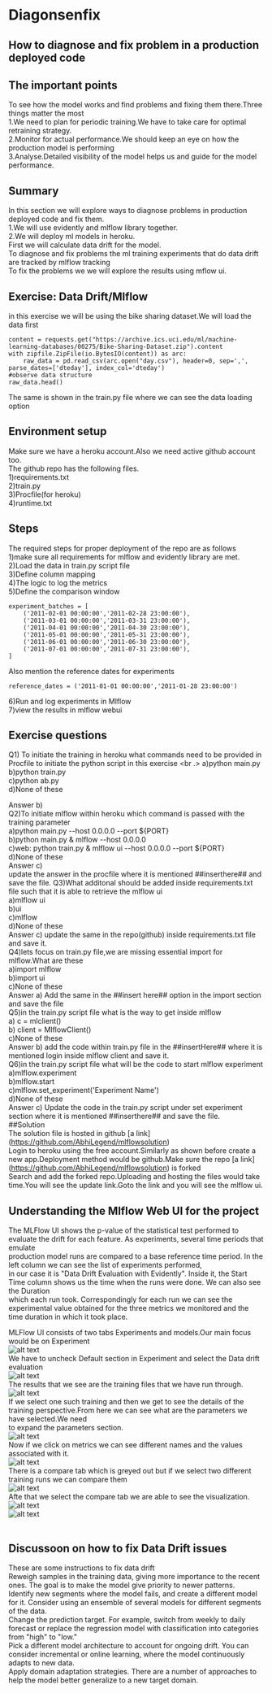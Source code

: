 # Diagonsenfix
## How to diagnose and fix problem in a production deployed code <br />
## The important points <br />
To see how the model works and find problems and fixing them there.Three things matter the most <br />
1.We need to plan for periodic training.We have to take care for optimal retraining strategy. <br />
2.Monitor for actual performance.We should keep an eye on how the production model is performing <br />
3.Analyse.Detailed visibility of the model helps us and guide for the model performance. <br />
## Summary <br />
In this section we will explore ways to diagnose problems in production deployed code and fix them. <br />
1.We will use evidently and mlflow library together. <br />
2.We will deploy ml models in heroku. <br />
First we will calculate data drift for the model. <br />
To diagnose and fix problems the ml training experiments that do data drift are tracked by mlflow tracking <br />
To fix the problems we we will explore the results using mflow ui. <br />
## Exercise: Data Drift/Mlflow <br />
in this exercise we will be using the bike sharing dataset.We will load the data first <br />
```
content = requests.get("https://archive.ics.uci.edu/ml/machine-learning-databases/00275/Bike-Sharing-Dataset.zip").content
with zipfile.ZipFile(io.BytesIO(content)) as arc:
    raw_data = pd.read_csv(arc.open("day.csv"), header=0, sep=',', parse_dates=['dteday'], index_col='dteday')
#observe data structure
raw_data.head()
```
The same is shown in the train.py file where we can see the data loading option <br />
## Environment setup <br />
Make sure we have a heroku account.Also we need active github account too. <br />
The github repo has the following files. <br />
1)requirements.txt <br />
2)train.py        <br />
3)Procfile(for heroku) <br />
4)runtime.txt <br />
## Steps <br />
The required steps for proper deployment of the repo are as follows <br />
1)make sure all requirements for mlflow and evidently library are met. <br />
2)Load the data in train.py script file <br />
3)Define column mapping  <br />
4)The logic to log the metrics <br />
5)Define the comparison window <br />
```
experiment_batches = [
    ('2011-02-01 00:00:00','2011-02-28 23:00:00'),
    ('2011-03-01 00:00:00','2011-03-31 23:00:00'),
    ('2011-04-01 00:00:00','2011-04-30 23:00:00'),
    ('2011-05-01 00:00:00','2011-05-31 23:00:00'),  
    ('2011-06-01 00:00:00','2011-06-30 23:00:00'), 
    ('2011-07-01 00:00:00','2011-07-31 23:00:00'), 
]

```
Also mention the reference dates for experiments <br />
```
reference_dates = ('2011-01-01 00:00:00','2011-01-28 23:00:00')
```
6)Run and log experiments in Mlflow <br />
7)view the results in mlflow webui <br />
## Exercise questions <br />
Q1) To initiate the training in heroku what commands need to be provided in Procfile to initiate the python script in this exercise <br .>
a)python main.py <br />
b)python train.py <br />
c)python ab.py <br />
d)None of these <br />

Answer b) <br />
Q2)To initiate mlflow within heroku which command is passed with the training parameter <br />
a)python main.py --host 0.0.0.0 --port ${PORT} <br />
b)python main.py & mlflow --host 0.0.0.0 <br />
c)web: python train.py & mlflow ui --host 0.0.0.0 --port ${PORT} <br />
d)None of these <br />
Answer c) <br /> update the answer in the procfile where it is mentioned ##inserthere## and save the file.
Q3)What additonal should be added inside requirements.txt file such that it is able to retrieve the mlflow ui <br />
a)mlflow ui <br />
b)ui <br />
c)mlflow <br />
d)None of these <br />
Answer c) update the same in the repo(github) inside requirements.txt file and save it. <br />
Q4)lets focus on train.py file,we are missing essential import for mlflow.What are these <br />
a)import mlflow <br />
b)import ui <br />
c)None of these <br />
Answer a) Add the same in the ##insert here## option in the import section and save the file <br />
Q5)in the train.py script file what is the way to get inside mlflow <br />
a) c = mlclient() <br />
b) client = MlflowClient() <br />
c)None of these <br />
Answer b) add the code within train.py file in the ##insertHere## where it is mentioned login inside mlflow client and save it. <br />
Q6)in the train.py script file what will be the code to start mlflow experiment <br />
a)mlflow.experiment <br />
b)mlflow.start <br />
c)mlflow.set_experiment('Experiment Name') <br />
d)None of these  <br />
Answer c) Update the code in the train.py script under set experiment section where it is mentioned ##inserthere## and save the file. <br />
##Solution <br />
The solution file is hosted in github [a link] (https://github.com/AbhiLegend/mlflowsolution) <br />
Login to heroku using the free account.Similarly as shown before create a new app.Deployment method would be github.Make sure the repo [a link] (https://github.com/AbhiLegend/mlflowsolution) is forked <br />
Search and add the forked repo.Uploading and hosting the files would take time.You will see the update link.Goto the link and you will see the mlflow ui. <br />
## Understanding the Mlflow Web UI for the project <br />
The MLFlow UI shows the p-value of the statistical test performed to evaluate the drift for each feature. As experiments, several time periods that emulate <br /> production model runs are compared to a base reference time period. In the left column we can see the list of experiments performed,<br />
in our case it is "Data Drift Evaluation with Evidently". Inside it, the Start Time column shows us the time when the runs were done. We can also see the Duration <br />
which each run took. Correspondingly for each run we can see the experimental value obtained for the three metrics we monitored and the time duration in which it took place. <br />

MLFlow UI consists of two tabs Experiments and models.Our main focus would be on Experiment <br />
![alt text](https://github.com/AbhiLegend/Diagonsenfix/blob/main/images/1.PNG) <br />
We have to uncheck Default section in Experiment and select the Data drift evaluation <br />
![alt text](https://github.com/AbhiLegend/Diagonsenfix/blob/main/images/2.PNG) <br />
The results that we see are the training files that we have run through. <br />
![alt text](https://github.com/AbhiLegend/Diagonsenfix/blob/main/images/3.PNG) <br />
If we select one such training and then we get to see the details of the training perspective.From here we can see what are the parameters we have selected.We need <br />
to expand the parameters section. <br />
![alt text](https://github.com/AbhiLegend/Diagonsenfix/blob/main/images/4.PNG) <br />
Now if we click on metrics we can see different names and the values associated with it. <br />
![alt text](https://github.com/AbhiLegend/Diagonsenfix/blob/main/images/5.PNG) <br />
There is a compare tab which is greyed out but if we select two different training runs we can compare them <br />
![alt text](https://github.com/AbhiLegend/Diagonsenfix/blob/main/images/6.PNG) <br />
Afte that we select the compare tab we are able to see the visualization. <br />
![alt text](https://github.com/AbhiLegend/Diagonsenfix/blob/main/images/7.PNG) <br />
![alt text](https://github.com/AbhiLegend/Diagonsenfix/blob/main/images/8.PNG) <br />
<br />
## Discussoon on how to fix  Data Drift issues <br />
These are some instructions to fix data drift <br />
Reweigh samples in the training data, giving more importance to the recent ones. The goal is to make the model give priority to newer patterns. <br />
Identify new segments where the model fails, and create a different model for it. Consider using an ensemble of several models for different segments of the data. <br />
Change the prediction target. For example, switch from weekly to daily forecast or replace the regression model with classification into categories from "high" to "low." <br />
Pick a different model architecture to account for ongoing drift. You can consider incremental or online learning, where the model continuously adapts to new data. <br />
Apply domain adaptation strategies. There are a number of approaches to help the model better generalize to a new target domain. <br />





















